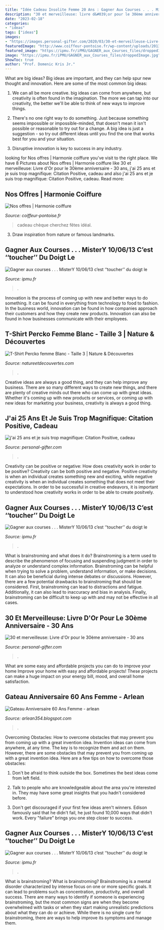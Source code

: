 ```yaml
---
title: "Idée Cadeau Insolite Femme 20 Ans : Gagner Aux Courses . . . Mistery 10/06/13 C’est ‘‘toucher’’ Du Doigt Le"
description: "30 et merveilleuse: livre d&#039;or pour le 30ème anniversaire"
date: "2023-02-18"
categories:
- "ideas"
tags: ["ideas"]
images:
- "https://images.personal-gifter.com/2020/03/30-et-merveilleuse-Livre-dOr-pour-le-30me-anniversaire-30-ans-Ide-cadeau-original-pour-femme-dcoration-danniversaire-livre-pour-les-flicitations-et-photos-des-invits-0.jpg"
featuredImage: "http://www.coiffeur-pontoise.fr/wp-content/uploads/2013/10/pub_fb4cheque.jpg"
featured_image: "https://ipmu.fr/iPMU/GAGNER_aux_Courses_files/droppedImage.jpg"
image: "https://ipmu.fr/iPMU/GAGNER_aux_Courses_files/droppedImage.jpg"
ShowToc: true
author: "Prof. Domenic Kris Jr."
---
```



What are big ideas?
Big ideas are important, and they can help spur new thought and innovation. Here are some of the most common big ideas:
1. We can all be more creative. big ideas can come from anywhere, but creativity is often found in the imagination. The more we can tap into our creativity, the better we'll be able to think of new ways to improve things.

2. There's no one right way to do something. Just because something seems impossible or impossible-minded, that doesn't mean it isn't possible or reasonable to try out for a change. A big idea is just a suggestion - so try out different ideas until you find the one that works best for you and your situation.

3. Disruptive innovation is key to success in any industry.

	

		
looking for Nos offres | Harmonie coiffure you've visit to the right place. We have 8 Pictures about Nos offres | Harmonie coiffure like 30 et merveilleuse: Livre d&#039;Or pour le 30ème anniversaire - 30 ans, j&#039;ai 25 ans et je suis trop magnifique: Citation Positive, cadeau and also j&#039;ai 25 ans et je suis trop magnifique: Citation Positive, cadeau. Read more:
		
    
## Nos Offres | Harmonie Coiffure

<img loading=lazy src="http://www.coiffeur-pontoise.fr/wp-content/uploads/2013/10/pub_fb4cheque.jpg" onerror="this.onerror=null;this.src='https://tse1.mm.bing.net/th?id=OIP.qPTmMYklq5xv5TQuGf6x_wHaDi&amp;pid=15.1';" alt="Nos offres | Harmonie coiffure">

_Source: coiffeur-pontoise.fr_

>cadeau chèque cherchez fêtes idéal. 

	

3. Draw inspiration from nature or famous landmarks.

    
## Gagner Aux Courses . . . MisterY 10/06/13 C’est ‘‘toucher’’ Du Doigt Le

<img loading=lazy src="http://ipmu.fr/iPMU/GAGNER_aux_Courses_files/droppedImage_1.jpg" onerror="this.onerror=null;this.src='https://tse4.mm.bing.net/th?id=OIP.U-gkeAzNa_ZWlOZBiw5jvgAAAA&amp;pid=15.1';" alt="Gagner aux courses . . . MisterY 10/06/13 c’est ‘‘toucher’’ du doigt le">

_Source: ipmu.fr_

>. 

	

Innovation is the process of coming up with new and better ways to do something. It can be found in everything from technology to food to fashion. In the business world, innovation can be found in how companies approach their customers and how they create new products. Innovation can also be found in how businesses communicate with their employees.

    
## T-Shirt Percko Femme Blanc - Taille 3 | Nature &amp; Découvertes

<img loading=lazy src="https://cache.natureetdecouvertes.com/Medias/Images/Articles/15202180/690" onerror="this.onerror=null;this.src='https://tse1.mm.bing.net/th?id=OIP.OEhBPj9_5K2s7M2HPgMrxQHaHa&amp;pid=15.1';" alt="T-Shirt Percko femme Blanc - Taille 3 | Nature &amp; Découvertes">

_Source: natureetdecouvertes.com_

>. 

	

Creative ideas are always a good thing, and they can help improve any business. There are so many different ways to create new things, and there are plenty of creative minds out there who can come up with great ideas. Whether it's coming up with new products or services, or coming up with new ideas for marketing your business, creativity is always a good thing.

    
## J&#039;ai 25 Ans Et Je Suis Trop Magnifique: Citation Positive, Cadeau

<img loading=lazy src="https://images.personal-gifter.com/2020/04/jai-25-ans-et-je-suis-trop-magnifique-Citation-Positive-cadeau-anniversaire-25-ans-Apprciation-pour-homme-femme-fille-ami-amie-collgue-25--Carnet-de-notes-Cahier-Bloc-Notes-0.jpg" onerror="this.onerror=null;this.src='https://tse1.mm.bing.net/th?id=OIP.9qEFOubc4dv6OqvWfUnwlwAAAA&amp;pid=15.1';" alt="j&#039;ai 25 ans et je suis trop magnifique: Citation Positive, cadeau">

_Source: personal-gifter.com_

>. 

	

Creativity can be positive or negative: How does creativity work in order to be positive?
Creativity can be both positive and negative. Positive creativity is when an individual creates something new and exciting, while negative creativity is when an individual creates something that does not meet their expectations. In order to be successful in creative endeavors, it is important to understood how creativity works in order to be able to create positvely.

    
## Gagner Aux Courses . . . MisterY 10/06/13 C’est ‘‘toucher’’ Du Doigt Le

<img loading=lazy src="https://ipmu.fr/iPMU/GAGNER_aux_Courses_files/droppedImage.jpg" onerror="this.onerror=null;this.src='https://tse2.mm.bing.net/th?id=OIP.HaCitFby5y6Z-soG75xDQAHaEW&amp;pid=15.1';" alt="Gagner aux courses . . . MisterY 10/06/13 c’est ‘‘toucher’’ du doigt le">

_Source: ipmu.fr_

>. 

	

What is brainstroming and what does it do?
Brainstroming is a term used to describe the phenomenon of focusing and suspending judgment in order to analyze or understand complex information. Brainstroming can be helpful when trying to solve a problem, understand information, or make decisions. It can also be beneficial during intense debates or discussions. However, there are a few potential drawbacks to brainstroming that should be considered. First, brainstroming can lead to distractions and fatigue. Additionally, it can also lead to inaccuracy and bias in analysis. Finally, brainstroming can be difficult to keep up with and may not be effective in all cases.

    
## 30 Et Merveilleuse: Livre D&#039;Or Pour Le 30ème Anniversaire - 30 Ans

<img loading=lazy src="https://images.personal-gifter.com/2020/03/30-et-merveilleuse-Livre-dOr-pour-le-30me-anniversaire-30-ans-Ide-cadeau-original-pour-femme-dcoration-danniversaire-livre-pour-les-flicitations-et-photos-des-invits-0.jpg" onerror="this.onerror=null;this.src='https://tse3.mm.bing.net/th?id=OIP.B5UJDvV8JWOmmKAkwVSFnwHaHa&amp;pid=15.1';" alt="30 et merveilleuse: Livre d&#039;Or pour le 30ème anniversaire - 30 ans">

_Source: personal-gifter.com_

>. 

	

What are some easy and affordable projects you can do to improve your home
Improve your home with easy and affordable projects! These projects can make a huge impact on your energy bill, mood, and overall home satisfaction.

    
## Gateau Anniversaire 60 Ans Femme - Arlean

<img loading=lazy src="https://lh5.googleusercontent.com/proxy/8Xei77i7R_YaZgaAeG9zoq6AXfqLTmoa4R4-yPP0UZVHH8hiQGe_OLSch0ewg72v-Ihm2wPInmFybZ76GFy4flJ0mNujWsnxCAG5qibD0irE57Mbwjc=w1200-h630-p-k-no-nu" onerror="this.onerror=null;this.src='https://tse2.mm.bing.net/th?id=OIP.IW_UM06EOZt3Z_nC7fXgkQAAAA&amp;pid=15.1';" alt="Gateau Anniversaire 60 Ans Femme - arlean">

_Source: arlean354.blogspot.com_

>. 

	

Overcoming Obstacles: How to overcome obstacles that may prevent you from coming up with a great invention idea.
Invention ideas can come from anywhere, at any time. The key is to recognize them and act on them. However, there are some obstacles that may prevent you from coming up with a great invention idea. Here are a few tips on how to overcome those obstacles:
1) Don't be afraid to think outside the box. Sometimes the best ideas come from left field.

2) Talk to people who are knowledgeable about the area you're interested in. They may have some great insights that you hadn't considered before.

3) Don't get discouraged if your first few ideas aren't winners. Edison famously said that he didn't fail, he just found 10,000 ways that didn't work. Every "failure" brings you one step closer to success.

    
## Gagner Aux Courses . . . MisterY 10/06/13 C’est ‘‘toucher’’ Du Doigt Le

<img loading=lazy src="https://ipmu.fr/iPMU/GAGNER_aux_Courses_files/droppedImage_12.jpg" onerror="this.onerror=null;this.src='https://tse3.mm.bing.net/th?id=OIP.zuMQu2CR03XkLB1Tv4CVwwAAAA&amp;pid=15.1';" alt="Gagner aux courses . . . MisterY 10/06/13 c’est ‘‘toucher’’ du doigt le">

_Source: ipmu.fr_

>. 

	

What is brainstroming?
What is brainstroming? Brainstroming is a mental disorder characterized by intense focus on one or more specific goals. It can lead to problems such as concentration, productivity, and overall success. There are many ways to identify if someone is experiencing brainstroming, but the most common signs are when they become overwhelmed with tasks or when they start making unrealistic predictions about what they can do or achieve. While there is no single cure for brainstroming, there are ways to help improve its symptoms and manage them.

